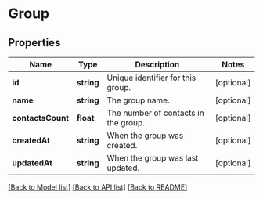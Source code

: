 # Group

## Properties
Name | Type | Description | Notes
------------ | ------------- | ------------- | -------------
**id** | **string** | Unique identifier for this group. | [optional] 
**name** | **string** | The group name. | [optional] 
**contactsCount** | **float** | The number of contacts in the group. | [optional] 
**createdAt** | **string** | When the group was created. | [optional] 
**updatedAt** | **string** | When the group was last updated. | [optional] 

[[Back to Model list]](../../README.md#documentation-for-models) [[Back to API list]](../../README.md#documentation-for-api-endpoints) [[Back to README]](../../README.md)


